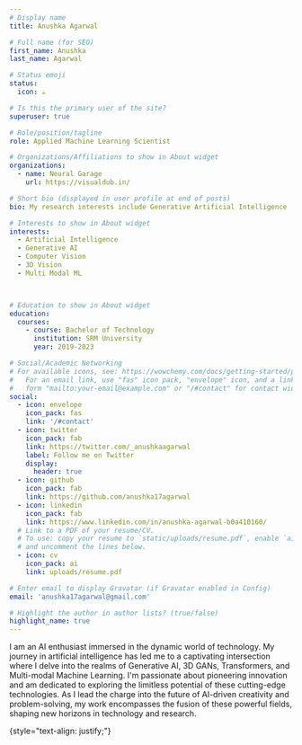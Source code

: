 ```yaml
---
# Display name
title: Anushka Agarwal

# Full name (for SEO)
first_name: Anushka
last_name: Agarwal

# Status emoji
status:
  icon: ☕️

# Is this the primary user of the site?
superuser: true

# Role/position/tagline
role: Applied Machine Learning Scientist

# Organizations/Affiliations to show in About widget
organizations:
  - name: Neural Garage
    url: https://visualdub.in/

# Short bio (displayed in user profile at end of posts)
bio: My research interests include Generative Artificial Intelligence

# Interests to show in About widget
interests:
  - Artificial Intelligence
  - Generative AI
  - Computer Vision
  - 3D Vision
  - Multi Modal ML



# Education to show in About widget
education:
  courses:
    - course: Bachelor of Technology
      institution: SRM University
      year: 2019-2023

# Social/Academic Networking
# For available icons, see: https://wowchemy.com/docs/getting-started/page-builder/#icons
#   For an email link, use "fas" icon pack, "envelope" icon, and a link in the
#   form "mailto:your-email@example.com" or "/#contact" for contact widget.
social:
  - icon: envelope
    icon_pack: fas
    link: '/#contact'
  - icon: twitter
    icon_pack: fab
    link: https://twitter.com/_anushkaagarwal
    label: Follow me on Twitter
    display:
      header: true
  - icon: github
    icon_pack: fab
    link: https://github.com/anushka17agarwal
  - icon: linkedin
    icon_pack: fab
    link: https://www.linkedin.com/in/anushka-agarwal-b0a410160/
  # Link to a PDF of your resume/CV.
  # To use: copy your resume to `static/uploads/resume.pdf`, enable `ai` icons in `params.yaml`,
  # and uncomment the lines below.
  - icon: cv
    icon_pack: ai
    link: uploads/resume.pdf

# Enter email to display Gravatar (if Gravatar enabled in Config)
email: 'anushka17agarwal@gmail.com'

# Highlight the author in author lists? (true/false)
highlight_name: true
---
```

 I am an AI enthusiast immersed in the dynamic world of technology. My journey in artificial intelligence has led me to a captivating intersection where I delve into the realms of Generative AI, 3D GANs, Transformers, and Multi-modal Machine Learning. I'm passionate about pioneering innovation and am dedicated to exploring the limitless potential of these cutting-edge technologies. As I lead the charge into the future of AI-driven creativity and problem-solving, my work encompasses the fusion of these powerful fields, shaping new horizons in technology and research.







{style="text-align: justify;"}
